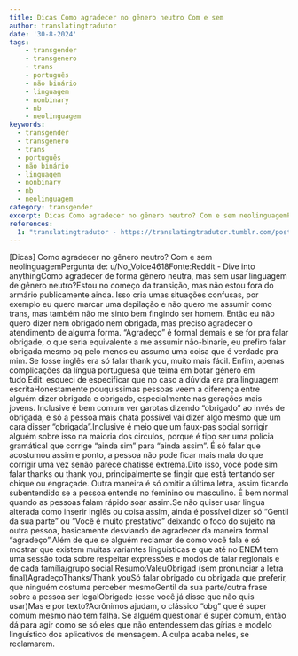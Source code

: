 ```yaml
---
title: Dicas Como agradecer no gênero neutro Com e sem
author: translatingtradutor
date: '30-8-2024'
tags:
    - transgender
    - transgenero
    - trans
    - português
    - não binário
    - linguagem
    - nonbinary
    - nb
    - neolinguagem
keywords:
  - transgender
  - transgenero
  - trans
  - português
  - não binário
  - linguagem
  - nonbinary
  - nb
  - neolinguagem
category: transgender
excerpt: Dicas Como agradecer no gênero neutro? Com e sem neolinguagemPergunta de u/No_Voice4618FonteReddit - Dive into anythingComo agradecer de forma gên...
references:
  1: "translatingtradutor - https://translatingtradutor.tumblr.com/post/760290380403064832/dicas-como-agradecer-no-g%C3%AAnero-neutro-com-e-sem"
---
```


[Dicas] Como agradecer no gênero neutro? Com e sem neolinguagemPergunta de: u/No_Voice4618Fonte:Reddit - Dive into anythingComo agradecer de forma gênero neutra, mas sem usar linguagem de gênero neutro?Estou no começo da transição, mas não estou fora do armário publicamente ainda. Isso cria umas situações confusas, por exemplo eu quero marcar uma depilação e não quero me assumir como trans, mas também não me sinto bem fingindo ser homem. Então eu não quero dizer nem obrigado nem obrigada, mas preciso agradecer o atendimento de alguma forma. “Agradeço” é formal demais e se for pra falar obrigade, o que seria equivalente a me assumir não-binarie, eu prefiro falar obrigada mesmo pq pelo menos eu assumo uma coisa que é verdade pra mim. Se fosse inglês era só falar thank you, muito mais fácil. Enfim, apenas complicações da língua portuguesa que teima em botar gênero em tudo.Edit: esqueci de especificar que no caso a dúvida era pra linguagem escritaHonestamente pouquissimas pessoas veem a diferença entre alguém dizer obrigada e obrigado, especialmente nas gerações mais jovens. Inclusive é bem comum ver garotas dizendo “obrigado” ao invés de obrigada, e só a pessoa mais chata possível vai dizer algo mesmo que um cara disser “obrigada”.Inclusive é meio que um faux-pas social sorrigir alguém sobre isso na maioria dos circulos, porque é tipo ser uma polícia gramátical que corrige “ainda sim” para “ainda assim”. É só falar que acostumou assim e ponto, a pessoa não pode ficar mais mala do que corrigir uma vez senão parece chatisse extrema.Dito isso, você pode sim falar thanks ou thank you, principalmente se fingir que está tentando ser chique ou engraçade. Outra maneira é só omitir a última letra, assim ficando subentendido se a pessoa entende no feminino ou masculino. É bem normal quando as pessoas falam rápido soar assim.Se não quiser usar lingua alterada como inserir inglês ou coisa assim, ainda é possível dizer só “Gentil da sua parte” ou “Você é muito prestativo” deixando o foco do sujeito na outra pessoa, basicamente desviando de agradecer da maneira formal “agradeço”.Além de que se alguém reclamar de como você fala é só mostrar que existem muitas variantes linguisticas e que até no ENEM tem uma sessão toda sobre respeitar expressões e modos de falar regionais e de cada família/grupo social.Resumo:ValeuObrigad (sem pronunciar a letra final)AgradeçoThanks/Thank youSó falar obrigado ou obrigada que preferir, que ninguém costuma perceber mesmoGentil da sua parte/outra frase sobre a pessoa ser legalObrigade (esse você já disse que não quis usar)Mas e por texto?Acrônimos ajudam, o clássico “obg” que é super comum mesmo não tem falha. Se alguém questionar é super comum, então dá para agir como se só eles que não entendessem das gírias e modelo linguístico dos aplicativos de mensagem. A culpa acaba neles, se reclamarem.